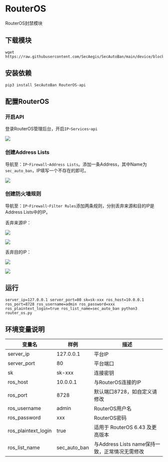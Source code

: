 # RouterOS

RouterOS封禁模块

## 下载模块

```
wget https://raw.githubusercontent.com/SecAegis/SecAutoBan/main/device/block/router_os/router_os.py
```

## 安装依赖

```
pip3 install SecAutoBan RouterOS-api
```

## 配置RouterOS

### 开启API

登录RouterOS管理后台，开启`IP`-`Services`-`api`

![](./img/1.jpg)

### 创建Address Lists

导航至：`IP`-`Firewall`-`Address Lists`。添加一条Address，其中Name为`sec_auto_ban`，IP填写一个不存在的即可。

![](./img/2.jpg)

### 创建防火墙规则

导航至：`IP`-`Firewall`-`Filter Rules`添加两条规则，分别丢弃来源和目的IP是Address Lists中的IP。

丢弃来源IP：

![](./img/3.jpg)

![](./img/4.jpg)

丢弃目的IP：

![](./img/5.jpg)

![](./img/4.jpg)

## 运行

```shell
server_ip=127.0.0.1 server_port=80 sk=sk-xxx ros_host=10.0.0.1 ros_port=8728 ros_username=admin ros_password=xxx ros_plaintext_login=true ros_list_name=sec_auto_ban python3 router_os.py
```

## 环境变量说明

| 变量名                 | 样例           | 描述                               |
|---------------------|--------------|----------------------------------|
| server_ip           | 127.0.0.1    | 平台IP                             |
| server_port         | 80           | 平台端口                             |
| sk                  | sk-xxx       | 连接密钥                             |
| ros_host            | 10.0.0.1     | 与RouterOS连接的IP                   |
| ros_port            | 8728         | 默认端口8728，如自定义请修改                 |
| ros_username        | admin        | RouterOS用户名                      |
| ros_password        | xxx          | RouterOS密码                       |
| ros_plaintext_login | true         | 适用于 RouterOS 6.43 及更高版本          |
| ros_list_name       | sec_auto_ban | 与Address Lists name保持一致，正常情况无需修改 |
